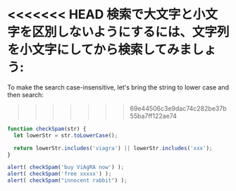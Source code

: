 <<<<<<< HEAD
検索で大文字と小文字を区別しないようにするには、文字列を小文字にしてから検索してみましょう:
=======
To make the search case-insensitive, let's bring the string to lower case and then search:
>>>>>>> 69e44506c3e9dac74c282be37b55ba7ff122ae74

```js run demo
function checkSpam(str) {
  let lowerStr = str.toLowerCase();

  return lowerStr.includes('viagra') || lowerStr.includes('xxx');
}

alert( checkSpam('buy ViAgRA now') );
alert( checkSpam('free xxxxx') );
alert( checkSpam("innocent rabbit") );
```
